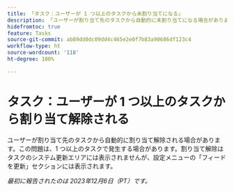 ```yaml
---
title: 「タスク：ユーザーが 1 つ以上のタスクから未割り当てになる」
description: 「ユーザーが割り当て先のタスクから自動的に未割り当てになる場合があります。この問題は、1 つ以上のタスクで発生する場合があります。未割り当てはタスクのシステム更新エリアには表示されませんが、設定メニューの「フィードを更新」セクションには表示されます。」
hidefromtoc: true
feature: Tasks
source-git-commit: ab89dd0dc09dd4c465e2e0f7b83a90686df123c4
workflow-type: ht
source-wordcount: '118'
ht-degree: 100%

---
```



# タスク：ユーザーが 1 つ以上のタスクから割り当て解除される

ユーザーが割り当て先のタスクから自動的に割り当て解除される場合があります。この問題は、1 つ以上のタスクで発生する場合があります。割り当て解除はタスクのシステム更新エリアには表示されませんが、設定メニューの「フィードを更新」セクションには表示されます。

_最初に報告されたのは 2023年12月6日（PT）です。_

